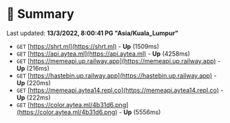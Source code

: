 # 📖 Summary
Last updated: **13/3/2022, 8:00:41 PG "Asia/Kuala_Lumpur"**

- `GET` [https://shrt.ml](https://shrt.ml) - **Up** (1509ms)
- `GET` [https://api.aytea.ml](https://api.aytea.ml) - **Up** (4258ms)
- `GET` [https://memeapi.up.railway.app](https://memeapi.up.railway.app) - **Up** (216ms)
- `GET` [https://hastebin.up.railway.app](https://hastebin.up.railway.app) - **Up** (220ms)
- `GET` [https://memeapi.aytea14.repl.co](https://memeapi.aytea14.repl.co) - **Up** (222ms)
- `GET` [https://color.aytea.ml/4b31d6.png](https://color.aytea.ml/4b31d6.png) - **Up** (5556ms)
